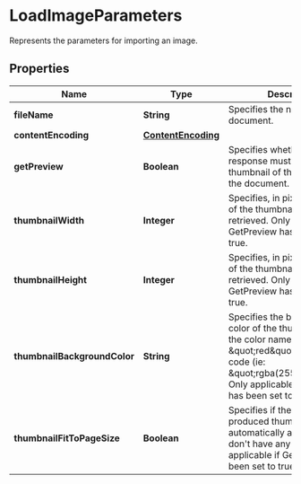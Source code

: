 

# LoadImageParameters

Represents the parameters for importing an image.
## Properties

Name | Type | Description | Notes
------------ | ------------- | ------------- | -------------
**fileName** | **String** | Specifies the name of the document. |  [optional]
**contentEncoding** | [**ContentEncoding**](ContentEncoding.md) |  |  [optional]
**getPreview** | **Boolean** | Specifies whether the response must contain a thumbnail of the first page of the document. |  [optional]
**thumbnailWidth** | **Integer** | Specifies, in pixels, the width of the thumbnail to be retrieved. Only applicable if GetPreview has been set to true. |  [optional]
**thumbnailHeight** | **Integer** | Specifies, in pixels, the height of the thumbnail to be retrieved.  Only applicable if GetPreview has been set to true. |  [optional]
**thumbnailBackgroundColor** | **String** | Specifies the background color of the thumbnail, using the color name (ie: \&quot;red\&quot;) or its RGBa code (ie: \&quot;rgba(255,0,0,1)\&quot;).   Only applicable if GetPreview has been set to true. |  [optional]
**thumbnailFitToPageSize** | **Boolean** | Specifies if the size of the produced thumbnail is automatically adjusted to don&#39;t have any margin.  Only applicable if GetPreview has been set to true. |  [optional]



